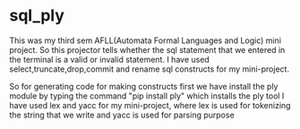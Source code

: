 # sql_ply
This was my third sem AFLL(Automata Formal Languages and Logic) mini project. So this projector tells whether the sql statement that we entered in the terminal is a valid or invalid statement. I have used select,truncate,drop,commit and rename sql constructs for my mini-project.


So for generating code for making constructs first we have install the ply module by typing the command "pip install ply" which installs the ply tool
I have used lex and yacc for my mini-project, where lex is used for tokenizing the string that we write and yacc is used for parsing purpose

